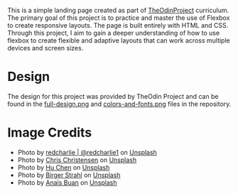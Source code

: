 This is a simple landing page created as part of [TheOdinProject](https://www.theodinproject.com/) curriculum. The primary goal of this project is to practice and master the use of Flexbox to create responsive layouts. The page is built entirely with HTML and CSS. Through this project, I aim to gain a deeper understanding of how to use flexbox to create flexible and adaptive layouts that can work across multiple devices and screen sizes.
# Design
The design for this project was provided by TheOdin Project and can be found in the [full-design.png](./full-design.png) and [colors-and-fonts.png](./colors-and-fonts.png) files in the repository.
# Image Credits
- Photo by [redcharlie | @redcharlie1](https://unsplash.com/@redcharlie?utm_source=unsplash&utm_medium=referral&utm_content=creditCopyText) on [Unsplash](https://unsplash.com/images/animals/elephant?utm_source=unsplash&utm_medium=referral&utm_content=creditCopyText)
- Photo by [Chris Christensen](https://unsplash.com/ja/@chris2x?utm_source=unsplash&utm_medium=referral&utm_content=creditCopyText) on [Unsplash](https://unsplash.com/photos/P4vkOwEav7I?utm_source=unsplash&utm_medium=referral&utm_content=creditCopyText)
- Photo by [Hu Chen](https://unsplash.com/@huchenme?utm_source=unsplash&utm_medium=referral&utm_content=creditCopyText) on [Unsplash](https://unsplash.com/photos/3yd8oXGoLqM?utm_source=unsplash&utm_medium=referral&utm_content=creditCopyText)
- Photo by [Birger Strahl](https://unsplash.com/@bist31?utm_source=unsplash&utm_medium=referral&utm_content=creditCopyText) on [Unsplash](https://unsplash.com/photos/YSUFN3QwUqg?utm_source=unsplash&utm_medium=referral&utm_content=creditCopyText)
- Photo by [Anaïs Buan](https://unsplash.com/@anais_fait_de_lart?utm_source=unsplash&utm_medium=referral&utm_content=creditCopyText) on [Unsplash](https://unsplash.com/photos/mQ1P4zxSF1A?utm_source=unsplash&utm_medium=referral&utm_content=creditCopyText)


  
